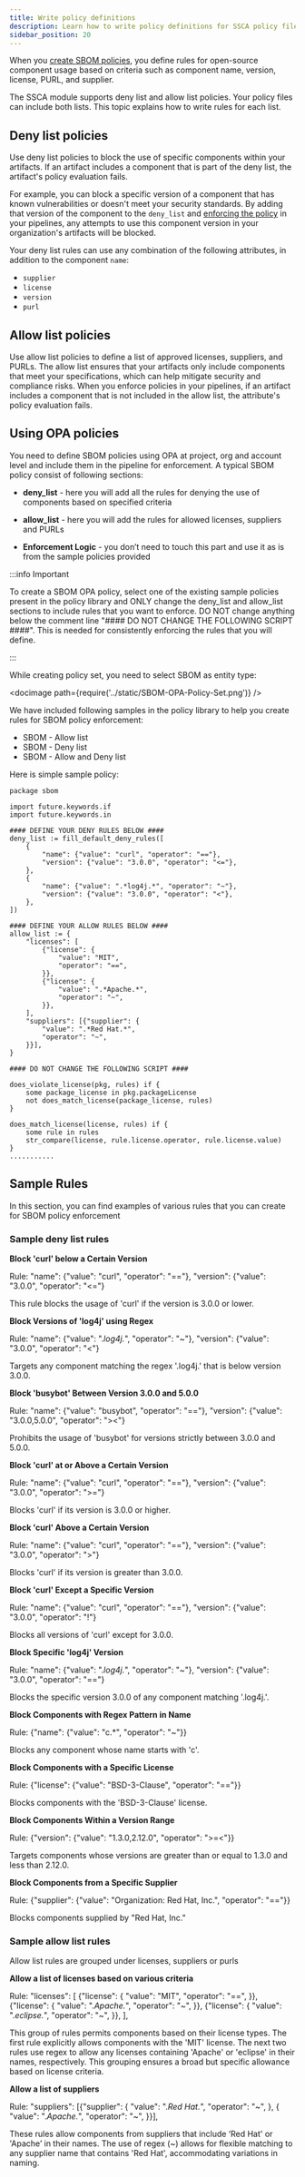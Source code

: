 ```yaml
---
title: Write policy definitions
description: Learn how to write policy definitions for SSCA policy files.
sidebar_position: 20
---
```


When you [create SBOM policies](./create-ssca-policies.md), you define rules for open-source component usage based on criteria such as component name, version, license, PURL, and supplier.

The SSCA module supports deny list and allow list policies. Your policy files can include both lists. This topic explains how to write rules for each list.

## Deny list policies

Use deny list policies to block the use of specific components within your artifacts. If an artifact includes a component that is part of the deny list, the artifact's policy evaluation fails.

For example, you can block a specific version of a component that has known vulnerabilities or doesn't meet your security standards. By adding that version of the component to the `deny_list` and [enforcing the policy](./enforce-ssca-policies.md) in your pipelines, any attempts to use this component version in your organization's artifacts will be blocked.

Your deny list rules can use any combination of the following attributes, in addition to the component `name`:

* `supplier`
* `license`
* `version`
* `purl`


## Allow list policies

Use allow list policies to define a list of approved licenses, suppliers, and PURLs. The allow list ensures that your artifacts only include components that meet your specifications, which can help mitigate security and compliance risks. When you enforce policies in your pipelines, if an artifact includes a component that is not included in the allow list, the attribute's policy evaluation fails. 


## Using OPA policies 

You need to define SBOM policies using OPA at project, org and account level and include them in the pipeline for enforcement. A typical SBOM policy consist of following sections:

* **deny_list** - here you will add all the rules for denying the use of components based on specified criteria

* **allow_list** - here you will add the rules for allowed licenses, suppliers and PURLs 

* **Enforcement Logic** - you don’t need to touch this part and use it as is from the sample policies provided


:::info Important

To create a SBOM OPA policy, select one of the existing sample policies present in the policy library and ONLY change the deny_list and allow_list sections to include rules that you want to enforce. DO NOT change anything below the comment line "#### DO NOT CHANGE THE FOLLOWING SCRIPT ####". This is needed for consistently enforcing the rules that you will define.

:::
 
While creating policy set, you need to select SBOM as entity type:

<docimage path={require('../static/SBOM-OPA-Policy-Set.png')} />


We have included following samples in the policy library to help you create rules for SBOM policy enforcement:

* SBOM - Allow list
* SBOM - Deny list
* SBOM - Allow and Deny list


Here is simple sample policy:

```
package sbom

import future.keywords.if
import future.keywords.in

#### DEFINE YOUR DENY RULES BELOW ####
deny_list := fill_default_deny_rules([
	{
		"name": {"value": "curl", "operator": "=="},
		"version": {"value": "3.0.0", "operator": "<="},
	},
	{
		"name": {"value": ".*log4j.*", "operator": "~"},
		"version": {"value": "3.0.0", "operator": "<"},
	},
])

#### DEFINE YOUR ALLOW RULES BELOW ####
allow_list := {
	"licenses": [
		{"license": {
			"value": "MIT",
			"operator": "==",
		}},
		{"license": {
			"value": ".*Apache.*",
			"operator": "~",
		}},
	],
	"suppliers": [{"supplier": {
		"value": ".*Red Hat.*",
		"operator": "~",
	}}],
}

#### DO NOT CHANGE THE FOLLOWING SCRIPT ####

does_violate_license(pkg, rules) if {
	some package_license in pkg.packageLicense
	not does_match_license(package_license, rules)
}

does_match_license(license, rules) if {
	some rule in rules
	str_compare(license, rule.license.operator, rule.license.value)
}
...........

```

## Sample Rules
In this section, you can find examples of various rules that you can create for SBOM policy enforcement

### Sample deny list rules

**Block 'curl' below a Certain Version**

Rule: "name": {"value": "curl", "operator": "=="}, "version": {"value": "3.0.0", "operator": "<="}

This rule blocks the usage of 'curl' if the version is 3.0.0 or lower.

**Block Versions of 'log4j' using Regex**

Rule: "name": {"value": ".*log4j.*", "operator": "~"}, "version": {"value": "3.0.0", "operator": "<"}

Targets any component matching the regex '.log4j.' that is below version 3.0.0.

**Block 'busybot' Between Version 3.0.0 and 5.0.0**

Rule: "name": {"value": "busybot", "operator": "=="}, "version": {"value": "3.0.0,5.0.0", "operator": "><"}

Prohibits the usage of 'busybot' for versions strictly between 3.0.0 and 5.0.0.

**Block 'curl' at or Above a Certain Version**

Rule: "name": {"value": "curl", "operator": "=="}, "version": {"value": "3.0.0", "operator": ">="}

Blocks 'curl' if its version is 3.0.0 or higher.

**Block 'curl' Above a Certain Version**

Rule: "name": {"value": "curl", "operator": "=="}, "version": {"value": "3.0.0", "operator": ">"}

Blocks 'curl' if its version is greater than 3.0.0.

**Block 'curl' Except a Specific Version**

Rule: "name": {"value": "curl", "operator": "=="}, "version": {"value": "3.0.0", "operator": "!"}

Blocks all versions of 'curl' except for 3.0.0.

**Block Specific 'log4j' Version**

Rule: "name": {"value": ".*log4j.*", "operator": "~"}, "version": {"value": "3.0.0", "operator": "=="}

Blocks the specific version 3.0.0 of any component matching '.log4j.'.

**Block Components with Regex Pattern in Name**

Rule: {"name": {"value": "c.*", "operator": "~"}}

Blocks any component whose name starts with 'c'.

**Block Components with a Specific License**

Rule: {"license": {"value": "BSD-3-Clause", "operator": "=="}}

Blocks components with the 'BSD-3-Clause' license.

**Block Components Within a Version Range**

Rule: {"version": {"value": "1.3.0,2.12.0", "operator": ">=<"}}

Targets components whose versions are greater than or equal to 1.3.0 and less than 2.12.0.

**Block Components from a Specific Supplier**

Rule: {"supplier": {"value": "Organization: Red Hat, Inc.", "operator": "=="}}

Blocks components supplied by "Red Hat, Inc."

### Sample allow list rules

Allow list rules are grouped under licenses, suppliers or purls

**Allow a list of licenses based on various criteria**

Rule: "licenses": [   {"license": {       "value": "MIT",       "operator": "==",     }},     {"license": {       "value": ".*Apache.*",       "operator": "~",     }},     {"license": {       "value": ".*eclipse.*",       "operator": "~",     }},   ],

This group of rules permits components based on their license types. The first rule explicitly allows components with the 'MIT' license. The next two rules use regex to allow any licenses containing 'Apache' or 'eclipse' in their names, respectively. This grouping ensures a broad but specific allowance based on license criteria.

**Allow a list of suppliers**

Rule: "suppliers": [{"supplier": {    "value": ".*Red Hat.*",     "operator": "~",   },  { "value": ".*Apache.*",     "operator": "~",   }}],

These rules allow components from suppliers that include ‘Red Hat' or 'Apache’ in their names. The use of regex (~) allows for flexible matching to any supplier name that contains 'Red Hat', accommodating variations in naming.

